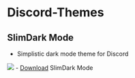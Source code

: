 # Discord-Themes

## SlimDark Mode
- Simplistic dark mode theme for Discord
<img src="https://i.imgur.com/dT27D1H.png">
- <a href="https://github.com/neostetic/SlimDark-Mode/tree/main">Download</a> SlimDark Mode
